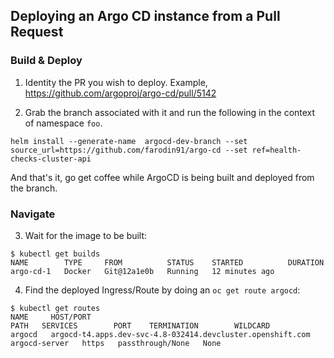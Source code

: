 ## Deploying an Argo CD instance from a Pull Request


### Build & Deploy

1. Identity the PR you wish to deploy. Example, https://github.com/argoproj/argo-cd/pull/5142

2. Grab the branch associated with it and run the following in the context of namespace `foo`.

```
helm install --generate-name  argocd-dev-branch --set source_url=https://github.com/farodin91/argo-cd --set ref=health-checks-cluster-api
```

And that's it, go get coffee while ArgoCD is being built and deployed from the branch.


### Navigate


3. Wait for the image to be built:

```
$ kubectl get builds
NAME        TYPE     FROM          STATUS    STARTED          DURATION
argo-cd-1   Docker   Git@12a1e0b   Running   12 minutes ago   
```


4. Find the deployed Ingress/Route by doing an `oc get route argocd`:

```
$ kubectl get routes 
NAME     HOST/PORT                                                    PATH   SERVICES        PORT    TERMINATION        WILDCARD
argocd   argocd-t4.apps.dev-svc-4.8-032414.devcluster.openshift.com          argocd-server   https   passthrough/None   None
```
